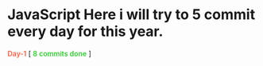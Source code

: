 # JavaScript Here i will try to 5 commit every day for this year.
<span style="font-weight: 600; color: #FF6347;">Day-1</span> [ <span style="font-weight: 600; color: #32CD32;">8 commits done</span> ]
